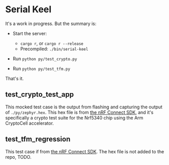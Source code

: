 # Serial Keel

It's a work in progress.
But the summary is:

- Start the server:
    - `cargo r`, or `cargo r --release`
	- Precompiled: `./bin/serial-keel`

- Run `python py/test_crypto.py`
- Run `python py/test_tfm.py`

That's it.

## test_crypto_test_app

This mocked test case is the output from flashing and capturing the output of `./py/zephyr.hex`.
This hex file is from [the nRF Connect SDK](https://github.com/nrfconnect/sdk-nrf/tree/main/tests/crypto), and it's specifically a crypto test suite for the Nrf5340 chip using the Arm CryptoCell accelerator.

## test_tfm_regression

This test case if from [the nRF Connect SDK](https://github.com/nrfconnect/sdk-zephyr/tree/main/samples/tfm_integration/tfm_regression_test).
The hex file is not added to the repo, TODO.
